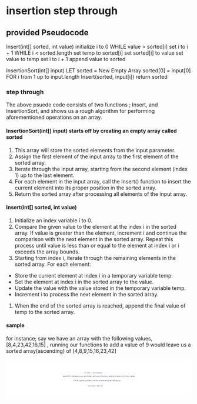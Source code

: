 # insertion step through

## provided Pseudocode

Insert(int[] sorted, int value)
  initialize i to 0
  WHILE value > sorted[i]
    set i to i + 1
  WHILE i < sorted.length
    set temp to sorted[i]
    set sorted[i] to value
    set value to temp
    set i to i + 1
  append value to sorted

InsertionSort(int[] input)
  LET sorted = New Empty Array
  sorted[0] = input[0]
  FOR i from 1 up to input.length
    Insert(sorted, input[i])
  return sorted

### step through

The above psuedo code consists of two functions ; Insert, and InsertionSort, and shows us a rough algorithm for performing aforementioned operations on an array.

#### InsertionSort(int[] input) starts off by creating an empty array called sorted

1. This array will store the sorted elements from the input parameter.
2. Assign the first element of the input array to the first element of the sorted array.
3. Iterate through the input array, starting from the second element (index 1) up to the last element.
4. For each element in the input array, call the Insert() function to insert the current element into its proper position in the sorted array.
5. Return the sorted array after processing all elements of the input array.

#### Insert(int[] sorted, int value)

1. Initialize an index variable i to 0.
2. Compare the given value to the element at the index i in the sorted array. If value is greater than the element, increment i and continue the comparison with the next element in the sorted array. Repeat this process until value is less than or equal to the element at index i or i exceeds the array bounds.
3. Starting from index i, iterate through the remaining elements in the sorted array. For each element:

- Store the current element at index i in a temporary variable temp.
- Set the element at index i in the sorted array to the value.
- Update the value with the value stored in the temporary variable temp.
- Increment i to process the next element in the sorted array.

1. When the end of the sorted array is reached, append the final value of temp to the sorted array.

#### sample

for instance; say we have an array with the following values, [8,4,23,42,16,15] , running our functions to add a value of 9 would leave us a sorted array(ascending) of [4,8,9,15,16,23,42]

![uml](../../assets/Untitled%20(6).png)
